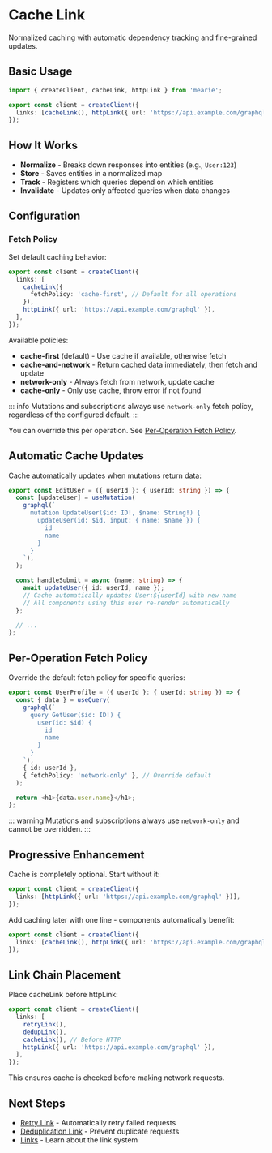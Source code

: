 # Cache Link

Normalized caching with automatic dependency tracking and fine-grained updates.

## Basic Usage

```typescript
import { createClient, cacheLink, httpLink } from 'mearie';

export const client = createClient({
  links: [cacheLink(), httpLink({ url: 'https://api.example.com/graphql' })],
});
```

## How It Works

- **Normalize** - Breaks down responses into entities (e.g., `User:123`)
- **Store** - Saves entities in a normalized map
- **Track** - Registers which queries depend on which entities
- **Invalidate** - Updates only affected queries when data changes

## Configuration

### Fetch Policy

Set default caching behavior:

```typescript
export const client = createClient({
  links: [
    cacheLink({
      fetchPolicy: 'cache-first', // Default for all operations
    }),
    httpLink({ url: 'https://api.example.com/graphql' }),
  ],
});
```

Available policies:

- **cache-first** (default) - Use cache if available, otherwise fetch
- **cache-and-network** - Return cached data immediately, then fetch and update
- **network-only** - Always fetch from network, update cache
- **cache-only** - Only use cache, throw error if not found

::: info
Mutations and subscriptions always use `network-only` fetch policy, regardless of the configured default.
:::

You can override this per operation. See [Per-Operation Fetch Policy](#per-operation-fetch-policy).

## Automatic Cache Updates

Cache automatically updates when mutations return data:

```typescript
export const EditUser = ({ userId }: { userId: string }) => {
  const [updateUser] = useMutation(
    graphql(`
      mutation UpdateUser($id: ID!, $name: String!) {
        updateUser(id: $id, input: { name: $name }) {
          id
          name
        }
      }
    `),
  );

  const handleSubmit = async (name: string) => {
    await updateUser({ id: userId, name });
    // Cache automatically updates User:${userId} with new name
    // All components using this user re-render automatically
  };

  // ...
};
```

## Per-Operation Fetch Policy

Override the default fetch policy for specific queries:

```typescript
export const UserProfile = ({ userId }: { userId: string }) => {
  const { data } = useQuery(
    graphql(`
      query GetUser($id: ID!) {
        user(id: $id) {
          id
          name
        }
      }
    `),
    { id: userId },
    { fetchPolicy: 'network-only' }, // Override default
  );

  return <h1>{data.user.name}</h1>;
};
```

::: warning
Mutations and subscriptions always use `network-only` and cannot be overridden.
:::

## Progressive Enhancement

Cache is completely optional. Start without it:

```typescript
export const client = createClient({
  links: [httpLink({ url: 'https://api.example.com/graphql' })],
});
```

Add caching later with one line - components automatically benefit:

```typescript
export const client = createClient({
  links: [cacheLink(), httpLink({ url: 'https://api.example.com/graphql' })],
});
```

## Link Chain Placement

Place cacheLink before httpLink:

```typescript
export const client = createClient({
  links: [
    retryLink(),
    dedupLink(),
    cacheLink(), // Before HTTP
    httpLink({ url: 'https://api.example.com/graphql' }),
  ],
});
```

This ensures cache is checked before making network requests.

## Next Steps

- [Retry Link](/links/retry) - Automatically retry failed requests
- [Deduplication Link](/links/dedup) - Prevent duplicate requests
- [Links](/guides/links) - Learn about the link system
